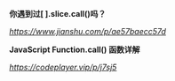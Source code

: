 **你遇到过[ ].slice.call()吗？**

*https://www.jianshu.com/p/ae57baecc57d*



**JavaScript Function.call() 函数详解**

*https://codeplayer.vip/p/j7sj5*

